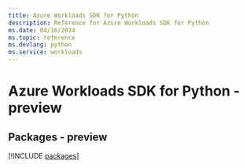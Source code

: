```yaml
---
title: Azure Workloads SDK for Python
description: Reference for Azure Workloads SDK for Python
ms.date: 04/16/2024
ms.topic: reference
ms.devlang: python
ms.service: workloads
---
```

# Azure Workloads SDK for Python - preview
## Packages - preview
[!INCLUDE [packages](workloads-index.md)]